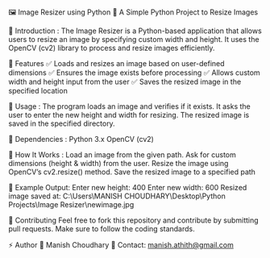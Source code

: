 🖼️ Image Resizer using Python
📏 A Simple Python Project to Resize Images

📌 Introduction : 
The Image Resizer is a Python-based application that allows users to resize an image by specifying custom width and height. It uses the OpenCV (cv2) library to process and resize images efficiently.

🔧 Features
✅ Loads and resizes an image based on user-defined dimensions
✅ Ensures the image exists before processing
✅ Allows custom width and height input from the user
✅ Saves the resized image in the specified location

🚀 Usage : 
The program loads an image and verifies if it exists.
It asks the user to enter the new height and width for resizing.
The resized image is saved in the specified directory.

📌 Dependencies : 
Python 3.x
OpenCV (cv2)

🔑 How It Works : 
Load an image from the given path.
Ask for custom dimensions (height & width) from the user.
Resize the image using OpenCV’s cv2.resize() method.
Save the resized image to a specified path

📌 Example Output:
Enter new height: 400
Enter new width: 600
Resized image saved at: C:\Users\MANISH CHOUDHARY\Desktop\Python Projects\Image Resizer\newimage.jpg

🔗 Contributing
Feel free to fork this repository and contribute by submitting pull requests. Make sure to follow the coding standards.

⚡ Author
👤 Manish Choudhary
📧 Contact: manish.athith@gmail.com
